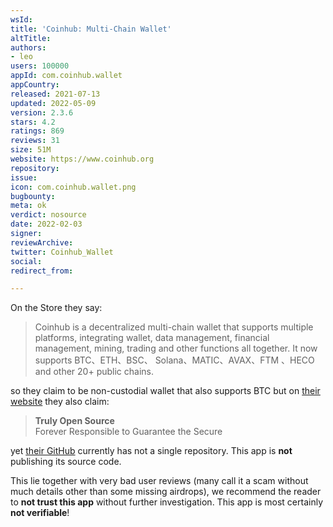 ```yaml
---
wsId: 
title: 'Coinhub: Multi-Chain Wallet'
altTitle: 
authors:
- leo
users: 100000
appId: com.coinhub.wallet
appCountry: 
released: 2021-07-13
updated: 2022-05-09
version: 2.3.6
stars: 4.2
ratings: 869
reviews: 31
size: 51M
website: https://www.coinhub.org
repository: 
issue: 
icon: com.coinhub.wallet.png
bugbounty: 
meta: ok
verdict: nosource
date: 2022-02-03
signer: 
reviewArchive: 
twitter: Coinhub_Wallet
social: 
redirect_from: 

---
```


On the Store they say:

> Coinhub is a decentralized multi-chain wallet that supports multiple
  platforms, integrating wallet, data management, financial management, mining,
  trading and other functions all together. It now supports BTC、ETH、BSC、
  Solana、MATIC、AVAX、FTM 、HECO and other 20+ public chains.

so they claim to be non-custodial wallet that also supports BTC but on
[their website](https://www.coinhub.org/) they also claim:

> **Truly Open Source**<br>
  Forever Responsible to Guarantee the Secure

yet [their GitHub](https://github.com/CoinhubOfficial) currently has not a
single repository. This app is **not** publishing its source code.

This lie together with very bad user reviews (many call it a scam without much
details other than some missing airdrops), we recommend the reader to
**not trust this app** without further investigation. This app is most certainly
**not verifiable**!